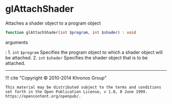 # glAttachShader
Attaches a shader object to a program object

```php
function glAttachShader(int $program, int $shader) : void
```

arguments

:    1. `int` `$program` Specifies the program object to which a shader object
    will be attached.
    2. `int` `$shader` Specifies the shader object that is to be attached.

---
     

!!! cite "Copyright © 2010-2014 Khronos Group"

    This material may be distributed subject to the terms and conditions set forth in the Open Publication License, v 1.0, 8 June 1999. https://opencontent.org/openpub/.
